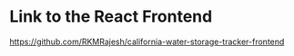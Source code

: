 # Link to the React Frontend 
https://github.com/RKMRajesh/california-water-storage-tracker-frontend

